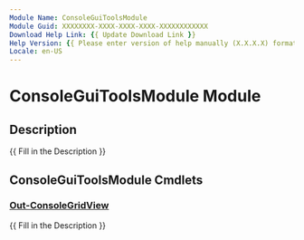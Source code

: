 ```yaml
---
Module Name: ConsoleGuiToolsModule
Module Guid: XXXXXXXX-XXXX-XXXX-XXXX-XXXXXXXXXXXX
Download Help Link: {{ Update Download Link }}
Help Version: {{ Please enter version of help manually (X.X.X.X) format }}
Locale: en-US
---
```


# ConsoleGuiToolsModule Module
## Description
{{ Fill in the Description }}

## ConsoleGuiToolsModule Cmdlets
### [Out-ConsoleGridView](Out-ConsoleGridView.md)
{{ Fill in the Description }}

